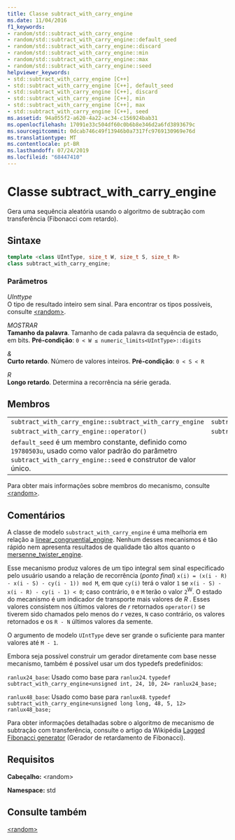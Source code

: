 ```yaml
---
title: Classe subtract_with_carry_engine
ms.date: 11/04/2016
f1_keywords:
- random/std::subtract_with_carry_engine
- random/std::subtract_with_carry_engine::default_seed
- random/std::subtract_with_carry_engine::discard
- random/std::subtract_with_carry_engine::min
- random/std::subtract_with_carry_engine::max
- random/std::subtract_with_carry_engine::seed
helpviewer_keywords:
- std::subtract_with_carry_engine [C++]
- std::subtract_with_carry_engine [C++], default_seed
- std::subtract_with_carry_engine [C++], discard
- std::subtract_with_carry_engine [C++], min
- std::subtract_with_carry_engine [C++], max
- std::subtract_with_carry_engine [C++], seed
ms.assetid: 94a055f2-a620-4a22-ac34-c156924bab31
ms.openlocfilehash: 17091e33c504df60c0b6b8e346d2a6fd3893679c
ms.sourcegitcommit: 0dcab746c49f13946b0a7317fc9769130969e76d
ms.translationtype: MT
ms.contentlocale: pt-BR
ms.lasthandoff: 07/24/2019
ms.locfileid: "68447410"
---
```

# <a name="subtractwithcarryengine-class"></a>Classe subtract_with_carry_engine

Gera uma sequência aleatória usando o algoritmo de subtração com transferência (Fibonacci com retardo).

## <a name="syntax"></a>Sintaxe

```cpp
template <class UIntType, size_t W, size_t S, size_t R>
class subtract_with_carry_engine;
```

### <a name="parameters"></a>Parâmetros

*UInttype*\
O tipo de resultado inteiro sem sinal. Para encontrar os tipos possíveis, consulte [\<random>](../standard-library/random.md).

*MOSTRAR*\
**Tamanho da palavra**. Tamanho de cada palavra da sequência de estado, em bits. **Pré-condição**: `0 < W ≤ numeric_limits<UIntType>::digits`

*&* \
**Curto retardo**. Número de valores inteiros. **Pré-condição**: `0 < S < R`

*R*\
**Longo retardo**. Determina a recorrência na série gerada.

## <a name="members"></a>Membros

||||
|-|-|-|
|`subtract_with_carry_engine::subtract_with_carry_engine`|`subtract_with_carry_engine::min`|`subtract_with_carry_engine::discard`|
|`subtract_with_carry_engine::operator()`|`subtract_with_carry_engine::max`|`subtract_with_carry_engine::seed`|
|`default_seed` é um membro constante, definido como `19780503u`, usado como valor padrão do parâmetro `subtract_with_carry_engine::seed` e construtor de valor único.|||

Para obter mais informações sobre membros do mecanismo, consulte [\<random>](../standard-library/random.md).

## <a name="remarks"></a>Comentários

A classe de modelo `substract_with_carry_engine` é uma melhoria em relação a [linear_congruential_engine](../standard-library/linear-congruential-engine-class.md). Nenhum desses mecanismos é tão rápido nem apresenta resultados de qualidade tão altos quanto o [mersenne_twister_engine](../standard-library/mersenne-twister-engine-class.md).

Esse mecanismo produz valores de um tipo integral sem sinal especificado pelo usuário usando a relação de recorrência (*ponto final*) `x(i) = (x(i - R) - x(i - S) - cy(i - 1)) mod M`, em que `cy(i)` terá o valor `1` se `x(i - S) - x(i - R) - cy(i - 1) < 0`; caso contrário, `0` e `M` terão o valor `2`<sup>W</sup>. O estado do mecanismo é um indicador de transporte mais valores de *R* . Esses valores consistem nos últimos valores de *r* retornados `operator()` se tiverem sido chamados pelo menos do *r* vezes, `N` caso contrário, os valores retornados e os `R - N` últimos valores da semente.

O argumento de modelo `UIntType` deve ser grande o suficiente para manter valores até `M - 1`.

Embora seja possível construir um gerador diretamente com base nesse mecanismo, também é possível usar um dos typedefs predefinidos:

`ranlux24_base`: Usado como base para `ranlux24`.
`typedef subtract_with_carry_engine<unsigned int, 24, 10, 24> ranlux24_base;`

`ranlux48_base`: Usado como base para `ranlux48`.
`typedef subtract_with_carry_engine<unsigned long long, 48, 5, 12> ranlux48_base;`

Para obter informações detalhadas sobre o algoritmo de mecanismo de subtração com transferência, consulte o artigo da Wikipédia [Lagged Fibonacci generator](https://en.wikipedia.org/wiki/Lagged_Fibonacci_generator) (Gerador de retardamento de Fibonacci).

## <a name="requirements"></a>Requisitos

**Cabeçalho:** \<random>

**Namespace:** std

## <a name="see-also"></a>Consulte também

[\<random>](../standard-library/random.md)
